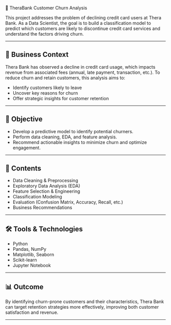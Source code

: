 🏦 TheraBank Customer Churn Analysis

This project addresses the problem of declining credit card users at Thera Bank. As a Data Scientist, the goal is to build a classification model to predict which customers are likely to discontinue credit card services and understand the factors driving churn.

---

## 📌 Business Context

Thera Bank has observed a decline in credit card usage, which impacts revenue from associated fees (annual, late payment, transaction, etc.). To reduce churn and retain customers, this analysis aims to:

- Identify customers likely to leave
- Uncover key reasons for churn
- Offer strategic insights for customer retention

---

## 🎯 Objective

- Develop a predictive model to identify potential churners.
- Perform data cleaning, EDA, and feature analysis.
- Recommend actionable insights to minimize churn and optimize engagement.

---

## 📁 Contents

- Data Cleaning & Preprocessing
- Exploratory Data Analysis (EDA)
- Feature Selection & Engineering
- Classification Modeling
- Evaluation (Confusion Matrix, Accuracy, Recall, etc.)
- Business Recommendations

---

## 🛠️ Tools & Technologies

- Python
- Pandas, NumPy
- Matplotlib, Seaborn
- Scikit-learn
- Jupyter Notebook

---

## 📊 Outcome

By identifying churn-prone customers and their characteristics, Thera Bank can target retention strategies more effectively, improving both customer satisfaction and revenue.

---

